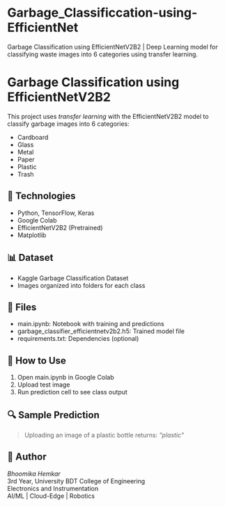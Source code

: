 # Garbage_Classificcation-using-EfficientNet
Garbage Classification using EfficientNetV2B2 | Deep Learning model for classifying waste images into 6 categories using transfer learning.


# Garbage Classification using EfficientNetV2B2

This project uses *transfer learning* with the EfficientNetV2B2 model to classify garbage images into 6 categories: 

- Cardboard
- Glass
- Metal
- Paper
- Plastic
- Trash

## 🔧 Technologies
- Python, TensorFlow, Keras
- Google Colab
- EfficientNetV2B2 (Pretrained)
- Matplotlib

## 📊 Dataset
- Kaggle Garbage Classification Dataset
- Images organized into folders for each class

## 📁 Files
- main.ipynb: Notebook with training and predictions
- garbage_classifier_efficientnetv2b2.h5: Trained model file
- requirements.txt: Dependencies (optional)

## 🧪 How to Use
1. Open main.ipynb in Google Colab
2. Upload test image
3. Run prediction cell to see class output

## 🔍 Sample Prediction
> Uploading an image of a plastic bottle returns: *"plastic"*

## 👤 Author
*Bhoomika Hemkar*  
3rd Year, University BDT College of Engineering  
Electronics and Instrumentation  
AI/ML | Cloud-Edge | Robotics


